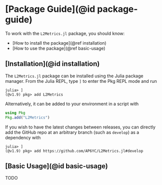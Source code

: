 # [Package Guide](@id package-guide)

To work with the `L2Metrics.jl` package, you should know:

- [How to install the package](@ref installation)
- [How to use the package](@ref basic-usage)

## [Installation](@id installation)

The `L2Metrics.jl` package can be installed using the Julia package manager.
From the Julia REPL, type `]` to enter the Pkg REPL mode and run

```julia-repl
julia> ]
(@v1.9) pkg> add L2Metrics
```

Alternatively, it can be added to your environment in a script with

```julia
using Pkg
Pkg.add("L2Metrics")
```

If you wish to have the latest changes between releases, you can directly add the GitHub repo at an arbitrary branch (such as `develop`) as a dependency with

```julia-repl
julia> ]
(@v1.9) pkg> add https://github.com/AP6YC/L2Metrics.jl#develop
```

## [Basic Usage](@id basic-usage)

TODO

<!-- To save and load `JLD2`, load `PyCall`, `JLD2`, and `L2Metrics` in the same scope as where you intend to use the `JLD2.save` and `JLD2.load` functions.
If you are coming from `PyCallJLD`, simply replace `JLD` with `JLD2` everywhere in your usage:

```julia
# Import all of your dependencies
import PyCall, JLD2, L2Metrics
```

and use the `JLD2` API to save:

```julia
JLD2.save("model_file.jld2", "model_name", model)
```

or load:

```julia
JLD2.load("model_file.jld2", "model_name")
```

!!! note
    When loading the model back, you must be sure that the definition for the unpacked data is in the current workspace (i.e., if you change terminal sessions here, you must remember to reimport `@pyimport ...` before loading the model file).

The following example is take from [PyCallJLD](https://github.com/JuliaPy/PyCallJLD.jl) for direct comparison:

```julia
# Load all dependencies in the context where we plan on saving and loading
using PyCall, JLD2, L2Metrics

# Import the scikit-learn linear model module
@pyimport sklearn.linear_model as lm

# Create some Python objects
m1 = lm.LinearRegression()
m2 = lm.ARDRegression()

# Save them to models.jld2
JLD2.save("models.jld2", "mods", [m1, m2])

# Load them back
models = JLD2.load("models.jld2", "mods")

# Do a dance🕺
```

Just as in [PyCallJLD](https://github.com/JuliaPy/PyCallJLD.jl), these objects are saved with [`pickle.dumps`](https://docs.python.org/3.8/library/pickle.html#pickle.dumps).

!!! note
    Please see the [Examples](@ref examples) page to see this usage in action with `PyCall.jl` and `ScikitLearn.jl`. -->
